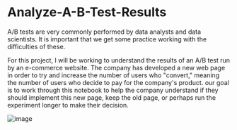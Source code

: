 # Analyze-A-B-Test-Results
A/B tests are very commonly performed by data analysts and data scientists. It is important that we get some practice working with the difficulties of these.


For this project, I will be working to understand the results of an A/B test run by an e-commerce website. The company has developed a new web page in order to try and increase the number of users who "convert," meaning the number of users who decide to pay for the company's product. our goal is to work through this notebook to help the company understand if they should implement this new page, keep the old page, or perhaps run the experiment longer to make their decision.

![image](https://user-images.githubusercontent.com/49722916/119698822-eb0c1c80-be51-11eb-8fb7-d99215bf7630.png)
